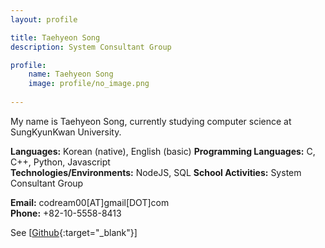 ```yaml
---
layout: profile

title: Taehyeon Song
description: System Consultant Group

profile:
    name: Taehyeon Song
    image: profile/no_image.png
    
---
```


My name is Taehyeon Song, currently studying computer science at SungKyunKwan University.

<strong>Languages:</strong> Korean (native), English (basic)
<strong>Programming Languages:</strong> C, C++, Python, Javascript  
<strong>Technologies/Environments:</strong> NodeJS, SQL 
<strong>School Activities:</strong> System Consultant Group

<strong>Email:</strong> codream00[AT]gmail[DOT]com  
<strong>Phone:</strong> +82-10-5558-8413
 
See [[Github](https://github.com/codream00){:target="\_blank"}]